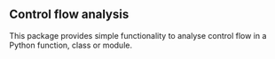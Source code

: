 Control flow analysis
---------------------

This package provides simple functionality to analyse control flow
in a Python function, class or module.
